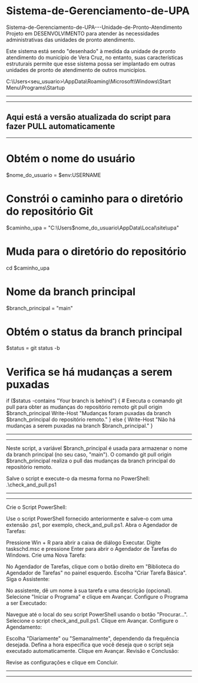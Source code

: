 # Sistema-de-Gerenciamento-de-UPA

Sistema-de-Gerenciamento-de-UPA---Unidade-de-Pronto-Atendimento
Projeto em DESENVOLVIMENTO para atender às necessidades administrativas das unidades de pronto atendimento.

Este sistema está sendo "desenhado" à medida da unidade de pronto atendimento do município de Vera Cruz, no entanto, suas características estruturais permite que esse sistema possa ser implantado em outras unidades de pronto de atendimento de outros municípios.

C:\Users\<seu_usuario>\AppData\Roaming\Microsoft\Windows\Start Menu\Programs\Startup


------------------------------------------------------------------------
------------------------------------------------------------------------
Aqui está a versão atualizada do script para fazer PULL automaticamente
------------------------------------------------------------------------
------------------------------------------------------------------------

# Obtém o nome do usuário
$nome_do_usuario = $env:USERNAME

# Constrói o caminho para o diretório do repositório Git
$caminho_upa = "C:\Users\$nome_do_usuario\AppData\Local\site\upa"

# Muda para o diretório do repositório
cd $caminho_upa

# Nome da branch principal
$branch_principal = "main"

# Obtém o status da branch principal
$status = git status -b

# Verifica se há mudanças a serem puxadas
if ($status -contains "Your branch is behind") {
    # Executa o comando git pull para obter as mudanças do repositório remoto
    git pull origin $branch_principal
    Write-Host "Mudanças foram puxadas da branch $branch_principal do repositório remoto."
} else {
    Write-Host "Não há mudanças a serem puxadas na branch $branch_principal."
}

------------------------------------------------------------------------
------------------------------------------------------------------------
Neste script, a variável $branch_principal é usada para armazenar o nome da branch principal (no seu caso, "main"). O comando git pull origin $branch_principal realiza o pull das mudanças da branch principal do repositório remoto.

Salve o script e execute-o da mesma forma no PowerShell:
.\check_and_pull.ps1


------------------------------------------------------------------------
------------------------------------------------------------------------
Crie o Script PowerShell:

Use o script PowerShell fornecido anteriormente e salve-o com uma extensão .ps1, por exemplo, check_and_pull.ps1.
Abra o Agendador de Tarefas:

Pressione Win + R para abrir a caixa de diálogo Executar.
Digite taskschd.msc e pressione Enter para abrir o Agendador de Tarefas do Windows.
Crie uma Nova Tarefa:

No Agendador de Tarefas, clique com o botão direito em "Biblioteca do Agendador de Tarefas" no painel esquerdo.
Escolha "Criar Tarefa Básica".
Siga o Assistente:

No assistente, dê um nome à sua tarefa e uma descrição (opcional).
Selecione "Iniciar o Programa" e clique em Avançar.
Configure o Programa a ser Executado:

Navegue até o local do seu script PowerShell usando o botão "Procurar...". Selecione o script check_and_pull.ps1.
Clique em Avançar.
Configure o Agendamento:

Escolha "Diariamente" ou "Semanalmente", dependendo da frequência desejada.
Defina a hora específica que você deseja que o script seja executado automaticamente.
Clique em Avançar.
Revisão e Conclusão:

Revise as configurações e clique em Concluir.

------------------------------------------------------------------------
------------------------------------------------------------------------
